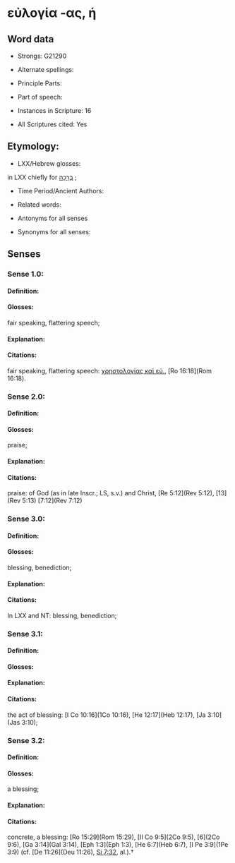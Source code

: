 # εὐλογία -ας, ἡ

<!-- Status: S2=NeedsEdits -->
<!-- Lexica used for edits:   -->

## Word data

* Strongs: G21290

* Alternate spellings:



* Principle Parts: 


* Part of speech: 


* Instances in Scripture: 16

* All Scriptures cited: Yes

## Etymology: 


* LXX/Hebrew glosses: 

in LXX chiefly for [בְּרָכָה](//en-uhl/H1293) ; 

* Time Period/Ancient Authors: 


* Related words: 

* Antonyms for all senses

* Synonyms for all senses: 


## Senses 


### Sense  1.0: 

#### Definition: 

#### Glosses: 

fair speaking, flattering speech; 

#### Explanation: 


#### Citations: 

fair speaking, flattering speech: [χρηστολογίας καὶ εὐ.](), [Ro 16:18](Rom 16:18). 

### Sense  2.0: 

#### Definition: 

#### Glosses: 

praise; 

#### Explanation: 


#### Citations: 

praise: of God (as in late Inscr.; LS, s.v.) and Christ, [Re 5:12](Rev 5:12), [13](Rev 5:13) [7:12](Rev 7:12) 

### Sense  3.0: 

#### Definition: 

#### Glosses: 

blessing, benediction; 

#### Explanation: 


#### Citations: 

In LXX and NT: blessing, benediction; 

### Sense  3.1: 

#### Definition: 


#### Glosses:



#### Explanation:



#### Citations: 

the act of blessing: [I Co 10:16](1Co 10:16), [He 12:17](Heb 12:17), [Ja 3:10](Jas 3:10); 

### Sense  3.2: 

#### Definition: 

#### Glosses: 

a blessing; 

#### Explanation: 


#### Citations: 

concrete, a blessing: [Ro 15:29](Rom 15:29), [II Co 9:5](2Co 9:5), [6](2Co 9:6), [Ga 3:14](Gal 3:14), [Eph 1:3](Eph 1:3), [He 6:7](Heb 6:7), [I Pe 3:9](1Pe 3:9) (cf. [De 11:26](Deu 11:26), [Si 7:32](Sir.7.32), al.).†

